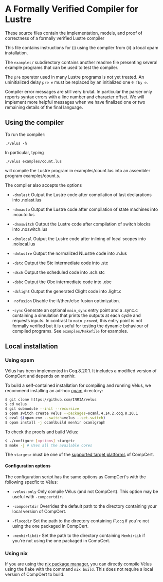 # A Formally Verified Compiler for Lustre

These source files contain the implementation, models, and proof of
correctness of a formally verified Lustre compiler

This file contains instructions for (i) using the compiler from (ii) a local 
opam installation.

The `examples/` subdirectory contains another readme file presenting several
example programs that can be used to test the compiler.

The `pre` operator used in many Lustre programs is not yet treated.
An uninitialized delay `pre e` must be replaced by an initialized one `0 fby e`.

Compiler error messages are still very brutal. In particular the parser only
reports syntax errors with a line number and character offset. We will
implement more helpful messages when we have finalized one or two remaining
details of the final language.

## Using the compiler

To run the compiler:

    ./velus -h

In particular, typing

    ./velus examples/count.lus

will compile the Lustre program in examples/count.lus into an assembler
program examples/count.s.

The compiler also accepts the options

* `-dnolast`
  Output the Lustre code after compilation of last declarations into <file>.nolast.lus

* `-dnoauto`
  Output the Lustre code after compilation of state machines into <file>.noauto.lus

* `-dnoswitch`
  Output the Lustre code after compilation of switch blocks into <file>.noswitch.lus

* `-dnolocal`
  Output the Lustre code after inlining of local scopes into <file>.nolocal.lus

* `-dnlustre`
  Output the normalized NLustre code into <file>.n.lus

* `-dstc`
  Output the Stc intermediate code into <file>.stc

* `-dsch`
  Output the scheduled code into <file>.sch.stc

* `-dobc`
  Output the Obc intermediate code into <file>.obc

* `-dclight`
  Output the generated Clight code into <file>.light.c

* -`nofusion`
  Disable the if/then/else fusion optimization.

* -`sync`
  Generate an optional `main_sync` entry point and a <file>.sync.c
  containing a simulation that prints the outputs at each cycle and requests
  inputs. In contrast to `main_proved`, this entry point is not formally verified
  but it is useful for testing the dynamic behaviour of compiled programs.
  See `examples/Makefile` for examples.

## Local installation

### Using opam

Vélus has been implemented in Coq.8.20.1. It includes a
modified version of CompCert and depends on menhir.

To build a self-contained installation for compiling and running
Vélus, we recommend installing an ad-hoc [opam](https://opam.ocaml.org/)
directory:

```bash
$ git clone https://github.com/INRIA/velus
$ cd velus
$ git submodule --init --recursive
$ opam switch create velus --packages=ocaml.4.14.2,coq.8.20.1
$ eval $(opam env --switch=velus --set-switch)
$ opam install -j ocamlbuild menhir ocamlgraph
```

To check the proofs and build Vélus:

```bash
$ ./configure [options] <target>
$ make -j # Uses all the available cores
```

The `<target>` must be one of the [supported target platforms](https://compcert.org/man/manual001.html#target-platforms)
of CompCert.

#### Configuration options

The configuration script has the same options as CompCert's with
the following specfic to Vélus:

* `-velus-only`
  Only compile Vélus (and not CompCert). This option may be useful with
  `-compcertdir`.

* `-compcertdir`
  Overrides the default path to the directory containing your local version of
  CompCert.

* `-flocqdir`
  Set the path to the directory containing `Flocq` if you're not using the one
  packaged in CompCert.

* `-menhirlibdir`
  Set the path to the directory containing `MenhirLib` if you're not using the
  one packaged in CompCert.

### Using nix

If you are using the [nix package manager](https://nixos.org/), you can
directly compile Vélus using the flake with the command `nix build`. This does
not require a local version of CompCert to build.
